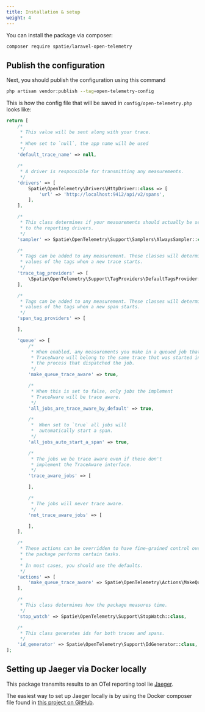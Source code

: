 ```yaml
---
title: Installation & setup
weight: 4
---
```


You can install the package via composer:

```bash
composer require spatie/laravel-open-telemetry
```

## Publish the configuration

Next, you should publish the configuration using this command

```bash
php artisan vendor:publish --tag=open-telemetry-config
```

This is how the config file that will be saved in `config/open-telemetry.php` looks like:

```php
return [
    /*
     * This value will be sent along with your trace.
     *
     * When set to `null`, the app name will be used
     */
    'default_trace_name' => null,

    /*
     * A driver is responsible for transmitting any measurements.
     */
    'drivers' => [
        Spatie\OpenTelemetry\Drivers\HttpDriver::class => [
            'url' => 'http://localhost:9412/api/v2/spans',
        ],
    ],

    /*
     * This class determines if your measurements should actually be sent
     * to the reporting drivers.
     */
    'sampler' => Spatie\OpenTelemetry\Support\Samplers\AlwaysSampler::class,

    /*
     * Tags can be added to any measurement. These classes will determine the
     * values of the tags when a new trace starts.
     */
    'trace_tag_providers' => [
        \Spatie\OpenTelemetry\Support\TagProviders\DefaultTagsProvider::class,
    ],

    /*
     * Tags can be added to any measurement. These classes will determine the
     * values of the tags when a new span starts.
     */
    'span_tag_providers' => [

    ],

    'queue' => [
        /*
         * When enabled, any measurements you make in a queued job that implement
         * TraceAware will belong to the same trace that was started in
         * the process that dispatched the job.
         */
        'make_queue_trace_aware' => true,

        /*
         * When this is set to false, only jobs the implement
         * TraceAware will be trace aware.
         */
        'all_jobs_are_trace_aware_by_default' => true,

        /*
         *  When set to `true` all jobs will
         *  automatically start a span.
         */
        'all_jobs_auto_start_a_span' => true,

        /*
         * The jobs we be trace aware even if these don't
         * implement the TraceAware interface.
         */
        'trace_aware_jobs' => [

        ],

        /*
         * The jobs will never trace aware.
         */
        'not_trace_aware_jobs' => [

        ],
    ],

    /*
     * These actions can be overridden to have fine-grained control over how
     * the package performs certain tasks.
     *
     * In most cases, you should use the defaults.
     */
    'actions' => [
        'make_queue_trace_aware' => Spatie\OpenTelemetry\Actions\MakeQueueTraceAwareAction::class,
    ],

    /*
     * This class determines how the package measures time.
     */
    'stop_watch' => Spatie\OpenTelemetry\Support\StopWatch::class,

    /*
     * This class generates ids for both traces and spans.
     */
    'id_generator' => Spatie\OpenTelemetry\Support\IdGenerator::class,
];
```

## Setting up Jaeger via Docker locally

This package transmits results to an OTel reporting tool lie [Jaeger](https://www.jaegertracing.io).

The easiest way to set up Jaeger locally is by using the Docker composer file found in [this project on GitHub](https://github.com/prondubuisi/otel-php-laravel-basic-example).
